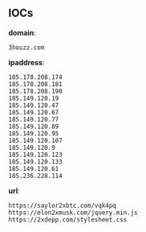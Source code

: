
## IOCs

__domain__:

```text
3houzz.com
```
__ipaddress__:

```text
185.178.208.174
185.178.208.181
185.178.208.190
185.149.120.19
185.149.120.47
185.149.120.67
185.149.120.77
185.149.120.89
185.149.120.95
185.149.120.107
185.149.120.9
185.149.120.123
185.149.120.133
185.149.120.61
185.236.228.114
```
__url__:

```text
https://saylor2xbtc.com/vqk4pq
https://elon2xmusk.com/jquery.min.js
https://2xdepp.com/stylesheet.css
```